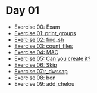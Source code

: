 # Day 01

- Exercise 00: Exam
- [Exercise 01: print_groups](https://github.com/therootsixtyfour/42/tree/main/day01/ex01 "ex01")
- [Exercise 02: find_sh](https://github.com/therootsixtyfour/42/tree/main/day01/ex02 "ex02")
- [Exercise 03: count_files](https://github.com/therootsixtyfour/42/tree/main/day01/ex03 "ex03")
- [Exercise 04: MAC](https://github.com/therootsixtyfour/42/tree/main/day01/ex04 "ex04")
- [Exercise 05: Can you create it?](https://github.com/therootsixtyfour/42/tree/main/day01/ex05 "ex05")
- [Exercise 06: Skip](https://github.com/therootsixtyfour/42/tree/main/day01/ex06 "ex06")
- [Exercise 07:r_dwssap](https://github.com/therootsixtyfour/42/tree/main/day01/ex07 "ex07")
- Exercise 08: bon
- Exercise 09: add_chelou
